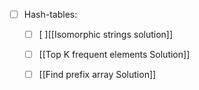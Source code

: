 - [ ] Hash-tables:
	- [ ] [ ][[Isomorphic strings solution]]
	- [ ] [[Top K frequent elements Solution]]
	- [ ] [[Find prefix array Solution]]

